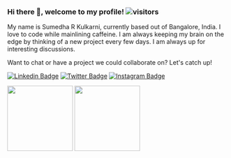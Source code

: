 ### Hi there 👋, welcome to my profile! ![visitors](https://visitor-badge.glitch.me/badge?page_id=page.id)

My name is Sumedha R Kulkarni, currently based out of Bangalore, India. I love to code while mainlining caffeine. I am always keeping my brain on the edge by thinking of a new project every few days. I am always up for interesting discussions. 

Want to chat or have a project we could collaborate on? Let's catch up!


[![Linkedin Badge](https://img.shields.io/badge/-LinkedIn-0e76a8?style=flat-square&logo=Linkedin&logoColor=white)](https://www.linkedin.com/in/sumedha-kulkarni-7b39b1112)
[![Twitter Badge](https://img.shields.io/badge/-Twitter-00acee?style=flat-square&logo=Twitter&logoColor=white)](https://twitter.com/sumo_dev_)
[![Instagram Badge](https://img.shields.io/badge/-Instagram-e4405f?style=flat-square&logo=Instagram&logoColor=white)](https://instagram.com/tanned.conscience)


<div>
<img height="150em" width="auto" src="https://github-readme-stats.vercel.app/api?username=sumedhark&show_icons=true&hide_border=true&&count_private=true&include_all_commits=true" />
<img height="150em" width="auto" src="https://github-readme-stats.vercel.app/api/top-langs/?username=anuraghazra&layout=compact" />
</div>

